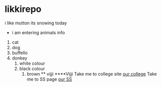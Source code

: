 # likkirepo
i like mutton
its snowing today
* i am entering animals info 
1. cat
2. dog
31. buffello
4. donkey
   1. white colour
   2. black colour
       1. brown
** vijji
****Vijji
Take me to college site [our college](https://www.nwmissouri.edu)
Take me to SS page [our SS](SS.png)
   
